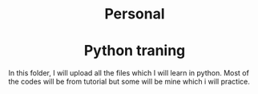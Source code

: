 # Personal
<html>
<head> 
<style>
    h1{text-align: center;}
    </style>
    </head>
    <body>
    <h1> Python traning</h1>
In this folder, I will upload all the files which I will learn in python.
Most of the codes will be from tutorial but some will be mine which i will practice.
</body>
</html>
